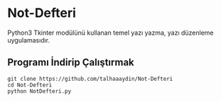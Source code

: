 # Not-Defteri
Python3 Tkinter modülünü kullanan temel yazı yazma, yazı düzenleme uygulamasıdır.
## Programı İndirip Çalıştırmak
```
git clone https://github.com/talhaaaydin/Not-Defteri
cd Not-Defteri
python NotDefteri.py
```
